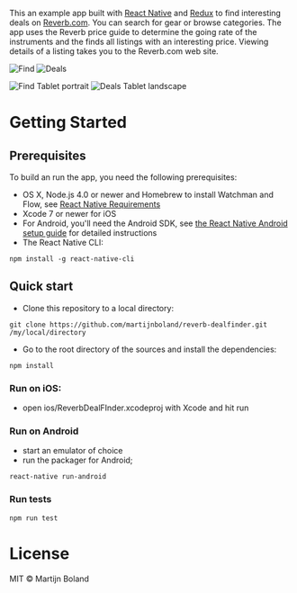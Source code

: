 This an example app built with [React Native](https://facebook.github.io/react-native/) 
and [Redux](http://redux.js.org/) to find interesting deals on [Reverb.com](https://reverb.com). You can search for gear or browse categories. The app uses the Reverb price guide to determine the going rate of the instruments and the finds all listings with an interesting price. Viewing details of a listing takes you to the Reverb.com web site.

![Find](https://raw.githubusercontent.com/martijnboland/reverb-dealfinder/master/docs/screenshots/find.png)
![Deals](https://raw.githubusercontent.com/martijnboland/reverb-dealfinder/master/docs/screenshots/deals.png)

![Find Tablet portrait](https://raw.githubusercontent.com/martijnboland/reverb-dealfinder/master/docs/screenshots/find-tablet-portrait.png)
![Deals Tablet landscape](https://raw.githubusercontent.com/martijnboland/reverb-dealfinder/master/docs/screenshots/deals-tablet-landscape.png)

# Getting Started

## Prerequisites

To build an run the app, you need the following prerequisites:
- OS X, Node.js 4.0 or newer and Homebrew to install Watchman and Flow,
see [React Native Requirements](https://facebook.github.io/react-native/docs/getting-started.html) 
- Xcode 7 or newer for iOS
- For Android, you'll need the Android SDK, see [the React Native Android setup guide](https://facebook.github.io/react-native/docs/android-setup.html) for detailed instructions
- The React Native CLI:

```
npm install -g react-native-cli
```

## Quick start

- Clone this repository to a local directory:

```
git clone https://github.com/martijnboland/reverb-dealfinder.git /my/local/directory
```

- Go to the root directory of the sources and install the dependencies:

``` 
npm install
```

### Run on iOS: 
- open ios/ReverbDealFInder.xcodeproj with Xcode and hit run

### Run on Android
- start an emulator of choice
- run the packager for Android;

```
react-native run-android
```
  
### Run tests

```
npm run test
``` 
 
 # License
 MIT &copy; Martijn Boland
